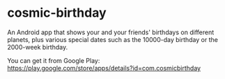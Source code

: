 # cosmic-birthday
An Android app that shows your and your friends' birthdays on different planets, plus various special dates such as the 10000-day birthday or the 2000-week birthday.

You can get it from Google Play:
https://play.google.com/store/apps/details?id=com.cosmicbirthday
